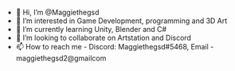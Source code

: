 - 👋 Hi, I’m @Maggiethegsd
- 👀 I’m interested in Game Development, programming and 3D Art
- 🌱 I’m currently learning Unity, Blender and C#
- 💞️ I’m looking to collaborate on Artstation and Discord
- 📫 How to reach me - Discord: Maggiethegsd#5468, Email - maggiethegsd2@gmailcom

<!---
Maggiethegsd/Maggiethegsd is a ✨ special ✨ repository because its `README.md` (this file) appears on your GitHub profile.
You can click the Preview link to take a look at your changes.
--->
